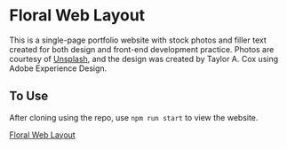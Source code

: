 # Floral Web Layout
This is a single-page portfolio website with stock photos and filler text created for both design and front-end development practice. Photos are courtesy of [Unsplash](https://www.unsplash.com), and the design was created by Taylor A. Cox using Adobe Experience Design.

## To Use
After cloning using the repo, use `npm run start` to view the website.

[Floral Web Layout](public/layout-design.png "Floral Web Layout")
